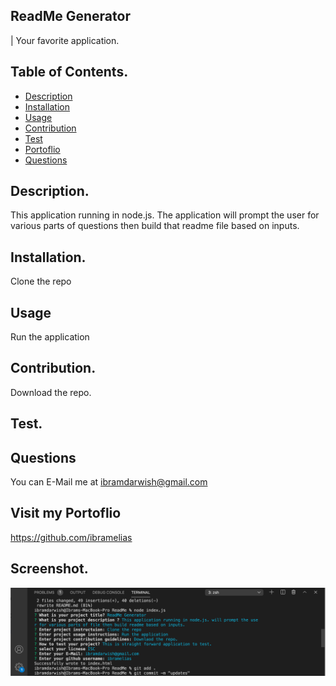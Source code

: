 
  ## ReadMe Generator 
  | Your favorite application.

  ## Table of Contents.
  - [Description](#Description)
  - [Installation](#instructions)
  - [Usage](#Usage)
  - [Contribution](#Contribution)
  - [Test](#Test)
  - [Portoflio](#Portoflio)
  - [Questions](#Questions)
   

  ## Description.
  This application running in node.js. The application will prompt the user for various parts of questions then build that readme file based on inputs.

  ## Installation.
  Clone the repo

  ## Usage
  Run the application

  ## Contribution.
  Download the repo.


  ## Test.
  


  ## Questions
  You can E-Mail me at
   ibramdarwish@gmail.com

  ## Visit my Portoflio
  https://github.com/ibramelias


  ## Screenshot.
  ![](img/Screen%20Shot%202020-11-11%20at%208.17.26%20PM.png)

  